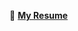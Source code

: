 :page_with_curl: **[My Resume](https://drive.google.com/drive/folders/1zxLVZOxpDzA75htNRglH_v6N4dLR3mkT)**
